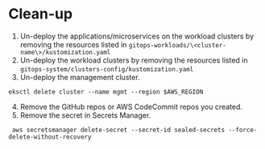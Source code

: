 # Clean-up
1. Un-deploy the applications/microservices on the workload clusters by removing the resources listed in ```gitops-workloads/\<cluster-name\>/kustomization.yaml```
2. Un-deploy the workload clusters by removing the resources listed in ```gitops-system/clusters-config/kustomization.yaml```
3. Un-deploy the management cluster.
```
eksctl delete cluster --name mgmt --region $AWS_REGION
```
4. Remove the GitHub repos or AWS CodeCommit repos you created.
5. Remove the secret in Secrets Manager.
```
 aws secretsmanager delete-secret --secret-id sealed-secrets --force-delete-without-recovery
```
